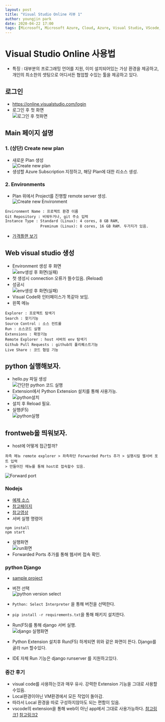 ```yaml
---
layout: post
title: "Visual Studio Online 리뷰 1"
author: youngjin park
date: 2020-04-22 17:00
tags: [Microsoft, Microsoft Azure, Cloud, Azure, Visual Studio, VScode, VSonline]
---
```


# Visual Studio Online 사용법
- 특징 : 대부분의 프로그래밍 언어를 지원, 이미 설치되어있는 가상 환경을 제공하고,  
개인의 최소한의 셋팅으로 어디서든 협업할 수있는 툴을 제공하고 있다.
## 로그인
- https://online.visualstudio.com/login
- 로그인 후 첫 화면  
![로그인 후 첫화면](/files/blog/first_main.PNG)  

## Main 페이지 설명
### 1. (상단) Create new plan
- 새로운 Plan 생성  
![Create new plan](/files/blog/NewPlan.PNG)  
- 생성할 Azure Subscription 지정하고, 해당 Plan에 대한 리소스 생성.
### 2. Environments
- Plan 위에서 Project를 진행할 remote server 생성.  
![Create new Environment](/files/blog/NewEnv.PNG)  
```buildoutcfg
Environment Name : 프로젝트 환경 이름
Git Repository : 비워두거나, git 주소 입력
Instance Type : Standard (Linux): 4 cores, 8 GB RAM,
                Preminum (Linux): 8 cores, 16 GB RAM. 두가지가 있음.
```
- [가격플랜 보기](https://azure.microsoft.com/ko-kr/pricing/details/visual-studio-online/)

## Web visual studio 생성
- Environment 생성 후 화면  
![env생성 후 화면(실패)](/files/blog/webenv.PNG)  
- 첫 생성시 connection 오류가 뜰수있음. (Reload)
- 성공시  
![env생성 후 화면(실패)](/files/blog/webenv_suc.PNG)  
- Visual Code와 인터페이스가 똑같아 보임.
- 왼쪽 메뉴
```
Explorer : 프로젝트 탐색기
Search : 찾기기능
Source Control : 소스 컨트롤
Run : 소스코드 실행
Extensions : 확장기능
Remote Explorer : host 서버의 env 탐색기
Github Pull Requests : github의 풀리퀘스트기능
Live Share : 코드 협업 기능
```

## python 실행해보자.
- hello.py 파일 생성  
![간단한 python 코드 실행](/files/blog/Runpython.PNG)  
- Extension에서 Python Extension 설치를 통해 사용가능.  
![python설치](/files/blog/extensionInstallpython.PNG)  
- 설치 후 Reload 필요. 
- 실행(F5)  
![python실행](/files/blog/RunpythonRes.PNG)  

## frontweb을 띄워보자.
- host에 어떻게 접근할까?
```
좌측 메뉴 remote explorer > 좌측하단 Forwarded Ports 추가 > 실행시킬 웹서버 포트 입력
> 만들어진 메뉴를 통해 host로 접속할수 있음.
```  
![Forward port](/files/blog/forwardport.PNG)  

### Nodejs
- [예제 소스](https://github.com/mate365/AzureDevOpsProblemSolving/tree/master/src)
- [참고페이지](https://code.visualstudio.com/docs/nodejs/nodejs-tutorial)
- [참고영상](https://channel9.msdn.com/Series/Visual-Studio-Online-Monaco/Getting-started-with-nodejs)
- 서버 실행 명령어
```
npm install
npm start
```
- 실행화면  
![run화면](/files/blog/node_run.PNG)  
- Forwarded Ports 추가를 통해 웹서버 접속 확인.
### python Django  
- [sample project](https://github.com/mate365/python_web_example)  
- 버전 선택  
![python version select](/files/blog/python_venv_choose.PNG)  
- `Python: Select Interpreter` 을 통해 버전을 선택한다.
- `pip install -r requirements.txt`을 통해 패키지 설치한다.
- Run(F5)를 통해 django 서버 실행.  
![django 실행화면](/files/blog/djangoRun.PNG)  

- Python Extension 설치후 Run(F5) 하게되면 위와 같은 화면이 뜬다. Django를 골라 run 할수있다.
- IDE 자체 Run 기능은 django runserver 를 지원하고있다.

### 중간 후기
- visual code를 사용하는것과 매우 유사. 강력한 Extension 기능을 그대로 사용할수있음.
- Local환경이아닌 VM환경에서 모든 작업이 돌아감.
- 따라서 Local 환경을 따로 구성하지않아도 되는 편함이 있음.
- vscode의 extension을 통해 web이 아닌 app에서 그대로 사용가능하다.
[참고링크1](https://evols-atirev.tistory.com/28)
[참고링크2](https://code.visualstudio.com/docs/remote/vsonline)